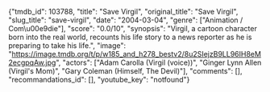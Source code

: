 {"tmdb_id": 103788, "title": "Save Virgil", "original_title": "Save Virgil", "slug_title": "save-virgil", "date": "2004-03-04", "genre": ["Animation / Com\u00e9die"], "score": "0.0/10", "synopsis": "Virgil, a cartoon character born into the real world, recounts his life story to a news reporter as he is preparing to take his life.", "image": "https://image.tmdb.org/t/p/w185_and_h278_bestv2/8u2SIejzB9LL96IH8eM2ecgpqAw.jpg", "actors": ["Adam Carolla (Virgil (voice))", "Ginger Lynn Allen (Virgil's Mom)", "Gary Coleman (Himself, The Devil)"], "comments": [], "recommandations_id": [], "youtube_key": "notfound"}